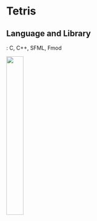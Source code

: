 # Tetris

## Language and Library
: C, C++, SFML, Fmod

<img src="https://user-images.githubusercontent.com/32855863/96327528-564c6f80-1075-11eb-9f61-4070e0cec028.png" width="30%" height= "420"></img>
